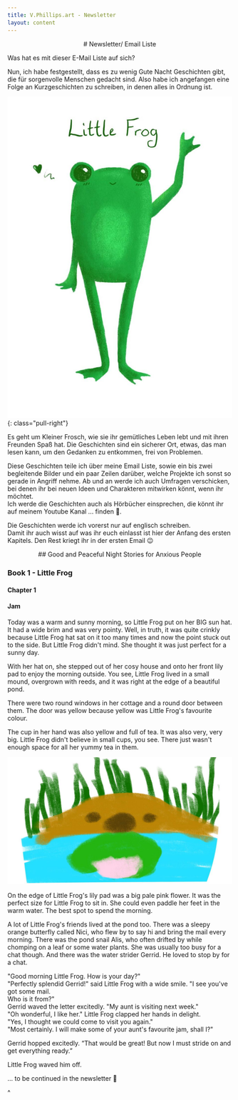 ```yaml
---
title: V.Phillips.art - Newsletter
layout: content
---
```







<div align="center"> # Newsletter/ Email Liste </div>

Was hat es mit dieser E-Mail Liste auf sich?

Nun, ich habe festgestellt, dass es zu wenig Gute Nacht Geschichten gibt, die für sorgenvolle Menschen gedacht sind.
Also habe ich angefangen eine Folge an Kurzgeschichten zu schreiben, in denen alles in Ordnung ist.

![image](/assets/images/little-frog.jpg){: class="pull-right"}

Es geht um Kleiner Frosch, wie sie ihr gemütliches Leben lebt und mit ihren Freunden Spaß hat. Die Geschichten sind ein
sicherer Ort, etwas, das man lesen kann, um den Gedanken zu entkommen, frei von Problemen.

Diese Geschichten teile ich über meine Email Liste, sowie ein bis zwei begleitende Bilder und ein paar Zeilen darüber,
welche Projekte ich sonst so gerade in Angriff nehme. Ab und an werde ich auch Umfragen verschicken, bei denen ihr bei
neuen Ideen und
Charakteren mitwirken könnt, wenn ihr möchtet.  
Ich werde die Geschichten auch als Hörbücher einsprechen, die könnt ihr auf meinem Youtube Kanal ... finden 💚.

Die Geschichten werde ich vorerst nur auf englisch schreiben.  
Damit ihr auch wisst auf was ihr euch einlasst ist hier der Anfang des ersten Kapitels. Den Rest kriegt ihr in der
ersten Email 😉

<div align="center"> ## Good and Peaceful Night Stories for Anxious People </div>

### Book 1 - Little Frog

#### Chapter 1

#### Jam

Today was a warm and sunny morning, so Little Frog put on her BIG sun hat. It had a wide brim and was very pointy. Well,
in truth, it was quite crinkly because Little Frog hat sat on it too many times and now the point stuck out to the side.
But Little Frog didn't mind. She thought it was just perfect for a sunny day.

With her hat on, she stepped out of her cosy house and onto her front lily pad to enjoy the morning outside. You see,
Little Frog lived in a small mound, overgrown with reeds, and it was right at the edge of a beautiful pond.

There were two round windows in her cottage and a round door between them. The door was yellow because yellow was Little
Frog's favourite colour.

The cup in her hand was also yellow and full of tea. It was also very, very big. Little Frog didn't believe in small
cups, you see. There just wasn't enough space for all her yummy tea in them.

![image](/assets/images/little-frog-home.jpg)

On the edge of Little Frog's lily pad was a big pale pink flower. It was the perfect size for Little Frog to sit in. She
could even paddle her feet in the warm water. The best spot to spend the morning.

A lot of Little Frog's friends lived at the pond too. There was a sleepy orange butterfly called Nici, who flew by to
say hi and bring the mail every morning. There was the pond snail Alis, who often drifted by while chomping on a leaf or
some water plants. She was usually too busy for a chat though. And there was the water strider Gerrid. He loved to stop
by for a
chat.

"Good morning Little Frog. How is your day?"  
"Perfectly splendid Gerrid!" said Little Frog with a wide smile. "I see you've got some mail.  
Who is it from?"  
Gerrid waved the letter excitedly. "My aunt is visiting next week."  
"Oh wonderful, I like her." Little Frog clapped her hands in delight.  
"Yes, I thought we could come to visit you again."  
"Most certainly. I will make some of your aunt's favourite jam, shall I?"

Gerrid hopped excitedly. “That would be great! But now I must stride on and get everything ready.”

Little Frog waved him off.


… to be continued in the newsletter 💚



^
